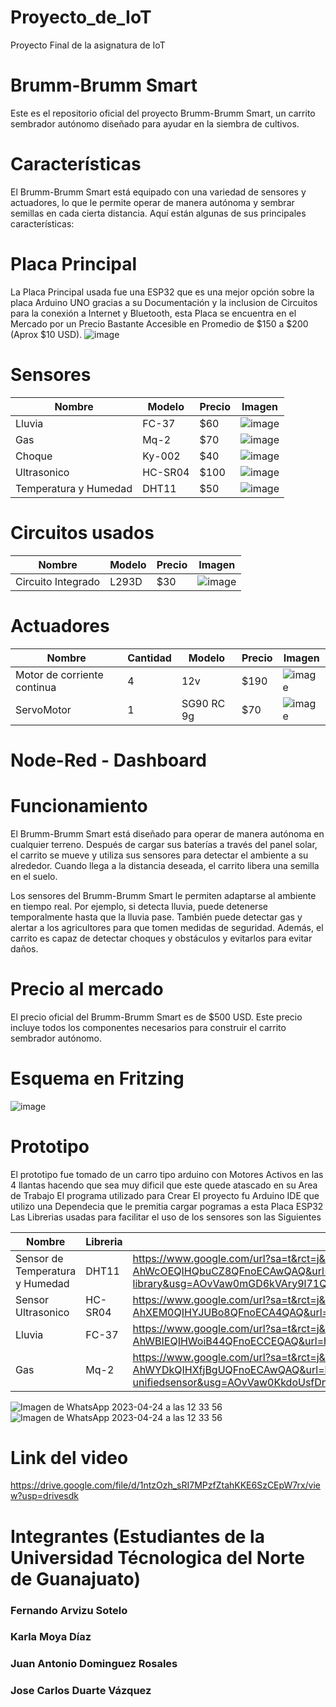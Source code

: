 # Proyecto_de_IoT
Proyecto Final de la asignatura de IoT 

# Brumm-Brumm Smart
Este es el repositorio oficial del proyecto Brumm-Brumm Smart, un carrito sembrador autónomo diseñado para ayudar en la siembra de cultivos.

# Características
El Brumm-Brumm Smart está equipado con una variedad de sensores y actuadores, lo que le permite operar de manera autónoma y sembrar semillas en cada cierta distancia. Aquí están algunas de sus principales características:

# Placa Principal
La Placa Principal usada fue una ESP32 que es una mejor opción sobre la placa Arduino UNO gracias a su Documentación y la inclusion de Circuitos para la conexión a Internet y Bluetooth, esta Placa se encuentra en el  Mercado por un Precio Bastante Accesible en Promedio de $150 a $200 (Aprox $10 USD).
![image](https://user-images.githubusercontent.com/106613848/234410848-ce0a1b6c-6763-4bde-909a-45041ac3bfad.png)


# Sensores

| Nombre        | Modelo        | Precio   | Imagen        |
| ------------- | ------------- | ---------| ------------- |
| Lluvia        | FC-37         | $60      | ![image](https://user-images.githubusercontent.com/124712008/234090635-235aa2bb-ec7a-45bd-98c6-b4c4dc360c2f.png)  |
| Gas           | Mq-2          | $70      | ![image](https://user-images.githubusercontent.com/124712008/234089856-e0737a07-cde6-4aa3-b9c9-9584419a2d2c.png)  |
| Choque        | Ky-002        | $40      | ![image](https://user-images.githubusercontent.com/124712008/234090104-febc3f7b-9815-45d3-b476-3a441e73a900.png)  |
| Ultrasonico   | HC-SR04       | $100     | ![image](https://user-images.githubusercontent.com/124712008/234090402-439eacd5-c4a5-4bd8-8ce8-814e63eaf8d1.png)  |
| Temperatura y Humedad| DHT11  | $50      | ![image](https://user-images.githubusercontent.com/124712008/234089647-34c15013-2f75-4860-b161-bb33166ebcab.png)  |

# Circuitos usados
| Nombre        | Modelo        | Precio   | Imagen        |
| ------------- | ------------- | ---------| ------------- |
| Circuito Integrado   | L293D  | $30      | ![image](https://user-images.githubusercontent.com/106613848/234408836-36ea4519-25de-4ae5-8aff-e58fe3df4e53.png)  |
     

# Actuadores
| Nombre                        | Cantidad      | Modelo        | Precio   | Imagen        |
| -------------                 | ------------- | ------------- | ---------| ------------- |
| Motor de corriente continua   | 4             | 12v           | $190     | ![image](https://user-images.githubusercontent.com/124712008/234345476-6458980c-76fe-4462-8c99-fabf11ec611b.png)|
| ServoMotor                    | 1             | SG90 RC 9g    | $70      | ![image](https://user-images.githubusercontent.com/124712008/234345116-5ed6ec73-3c9c-4d69-b8c3-6bbbbf75aa19.png)|

# Node-Red - Dashboard 


# Funcionamiento
El Brumm-Brumm Smart está diseñado para operar de manera autónoma en cualquier terreno. Después de cargar sus baterías a través del panel solar, el carrito se mueve y utiliza sus sensores para detectar el ambiente a su alrededor. Cuando llega a la distancia deseada, el carrito libera una semilla en el suelo.

Los sensores del Brumm-Brumm Smart le permiten adaptarse al ambiente en tiempo real. Por ejemplo, si detecta lluvia, puede detenerse temporalmente hasta que la lluvia pase. También puede detectar gas y alertar a los agricultores para que tomen medidas de seguridad. Además, el carrito es capaz de detectar choques y obstáculos y evitarlos para evitar daños.

# Precio al mercado
El precio oficial del Brumm-Brumm Smart es de $500 USD. Este precio incluye todos los componentes necesarios para construir el carrito sembrador autónomo.

# Esquema en Fritzing
![image](https://user-images.githubusercontent.com/124712008/234340252-ca42547b-439e-4b11-b079-36bd9e6ded66.png)

# Prototipo
El prototipo fue tomado de un carro tipo arduino con Motores Activos en las 4 llantas hacendo que sea muy dificil que este quede atascado en su Area de Trabajo
El programa utilizado para Crear El proyecto fu Arduino IDE que utilizo una Dependecia que le premitia cargar pogramas a esta Placa ESP32 
Las Librerias usadas para facilitar el uso de los sensores son las Siguientes

| Nombre        | Libreria      | Link de Descarga |
| ------------- | ------------- | ---------------- |
| Sensor de Temperatura y Humedad   | DHT11  | https://www.google.com/url?sa=t&rct=j&q=&esrc=s&source=web&cd=&cad=rja&uact=8&ved=2ahUKEwiDx8_Ag8b-AhWcOEQIHQbuCZ8QFnoECAwQAQ&url=https%3A%2F%2Fwww.arduinolibraries.info%2Flibraries%2Fdht-sensor-library&usg=AOvVaw0mGD6kVAry9l71QgBzbBYO      |
| Sensor Ultrasonico  | HC-SR04  | https://www.google.com/url?sa=t&rct=j&q=&esrc=s&source=web&cd=&cad=rja&uact=8&ved=2ahUKEwjJufimhMb-AhXEM0QIHYJUBo8QFnoECA4QAQ&url=https%3A%2F%2Fwww.arduinolibraries.info%2Flibraries%2Fhcsr04&usg=AOvVaw2rrw6zn5pSEsVAHq6SuUEJ |
| Lluvia        | FC-37         | https://www.google.com/url?sa=t&rct=j&q=&esrc=s&source=web&cd=&cad=rja&uact=8&ved=2ahUKEwiM2bDchMb-AhWBIEQIHWoiB44QFnoECCEQAQ&url=https%3A%2F%2Fwww.arduinolibraries.info%2Flibraries%2Frain&usg=AOvVaw25Ey1R1szUSnWUzdTaHVHr |
| Gas           | Mq-2          | https://www.google.com/url?sa=t&rct=j&q=&esrc=s&source=web&cd=&cad=rja&uact=8&ved=2ahUKEwjTiYmYhcb-AhWYDkQIHXfjBgUQFnoECAwQAQ&url=https%3A%2F%2Fwww.arduinolibraries.info%2Flibraries%2Fmq-unifiedsensor&usg=AOvVaw0KkdoUsfDnsoplBolvtcTP  |


![Imagen de WhatsApp 2023-04-24 a las 12 33 56](https://user-images.githubusercontent.com/124712008/234086150-a30f9e61-faf1-43e2-94f5-182b63313c4a.jpg)
![Imagen de WhatsApp 2023-04-24 a las 12 33 56](https://user-images.githubusercontent.com/124712008/234086211-1514cb46-72cd-46e1-b8d6-87f7a83a05f2.jpg)

# Link del video
https://drive.google.com/file/d/1ntzOzh_sRI7MPzfZtahKKE6SzCEpW7rx/view?usp=drivesdk

# Integrantes (Estudiantes de la Universidad Técnologica del Norte de Guanajuato)
### **Fernando Arvizu Sotelo** 
### **Karla Moya Díaz**
### **Juan Antonio Dominguez Rosales** 
### **Jose Carlos Duarte Vázquez** 



